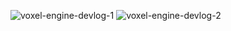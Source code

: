 ![voxel-engine-devlog-1](https://github.com/user-attachments/assets/78b5bb7d-514c-4aa3-9c5f-15472dd7943c)
![voxel-engine-devlog-2](https://github.com/user-attachments/assets/30841eca-de56-4733-91d7-86bb6e02a818)
